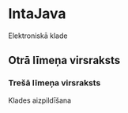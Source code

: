 # IntaJava
Elektroniskā klade
## Otrā līmeņa virsraksts
### Trešā līmeņa virsraksts 
Klades aizpildīšana  